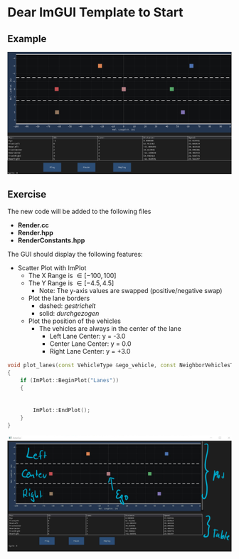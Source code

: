 # Dear ImGUI Template to Start

## Example

![Example](./media/AdasGui.gif)

## Exercise

The new code will be added to the following files

- **Render.cc**
- **Render.hpp**
- **RenderConstants.hpp**

The GUI should display the following features:

- Scatter Plot with ImPlot
  - The X Range is $\in [-100, 100]$
  - The Y Range is $\in [-4.5, 4.5]$
    - Note: The y-axis values are swapped (positive/negative swap)
  - Plot the lane borders
    - dashed: *gestrichelt*
    - solid: *durchgezogen*
  - Plot the position of the vehicles
    - The vehicles are always in the center of the lane
      - Left Lane Center: y = -3.0
      - Center Lane Center: y = 0.0
      - Right Lane Center: y = +3.0

```cpp
void plot_lanes(const VehicleType &ego_vehicle, const NeighborVehiclesType &vehicles)
{
    if (ImPlot::BeginPlot("Lanes"))
    {
        

        ImPlot::EndPlot();
    }
}
```

![Example](./media/AdasGuiDescr.png)
